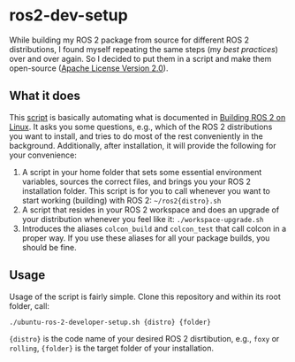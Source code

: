 # ros2-dev-setup

While building my ROS 2 package from source for different ROS 2 distributions, I found myself repeating the same steps (my *best practices*) over and over again. So I decided to put them in a script and make them open-source ([Apache License Version 2.0](./LICENSE)).

## What it does

This [script](./ubuntu-ros-2-developer-setup.sh) is basically automating what is documented in [Building ROS 2 on Linux](https://index.ros.org/doc/ros2/Installation/Crystal/Linux-Development-Setup/). It asks you some questions, e.g., which of the ROS 2 distributions you want to install, and tries to do most of the rest conveniently in the background. Additionally, after installation, it will provide the following for your convenience:  

1. A script in your home folder that sets some essential environment variables, sources the correct files, and brings you your ROS 2 installation folder. This script is for you to call whenever you want to start working (building) with ROS 2: `~/ros2{distro}.sh`
1. A script that resides in your ROS 2 workspace and does an upgrade of your distribution whenever you feel like it: `./workspace-upgrade.sh`
1. Introduces the aliases `colcon_build` and `colcon_test` that call colcon in a proper way. If you use these aliases for all your package builds, you should be fine. 

## Usage

Usage of the script is fairly simple. Clone this repository and within its root folder, call:  

`./ubuntu-ros-2-developer-setup.sh {distro} {folder}`

`{distro}` is the code name of your desired ROS 2 disrtibution, e.g., `foxy` or `rolling`, `{folder}` is the target folder of your installation.
